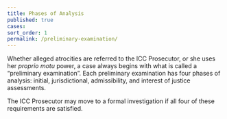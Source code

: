 ```yaml
---
title: Phases of Analysis
published: true
cases:
sort_order: 1
permalink: /preliminary-examination/
---
```



Whether alleged atrocities are referred to the ICC Prosecutor, or she uses her *proprio motu* power, a case always begins with what is called a “preliminary examination”. Each preliminary examination has four phases of analysis: initial, jurisdictional, admissibility, and interest of justice assessments.

The ICC Prosecutor may move to a formal investigation if all four of these requirements are satisfied.